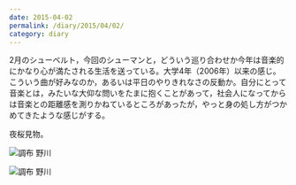 ```yaml
---
date: 2015-04-02
permalink: /diary/2015/04/02/
category: diary
---
```


2月のシューベルト，今回のシューマンと，どういう巡り合わせか今年は音楽的にかなり心が満たされる生活を送っている。大学4年（2006年）以来の感じ。こういう曲が好みなのか，あるいは平日のやりきれなさの反動か。自分にとって音楽とは，みたいな大仰な問いをたまに抱くことがあって，社会人になってからは音楽との距離感を測りかねているところがあったが，やっと身の処し方がつかめてきたような感じがする。

夜桜見物。

![調布 野川](https://instagram.com/p/0-FTXOSLpX/media?size=l "調布 野川")

![調布 野川](https://instagram.com/p/0-FfvRyLpp/media?size=l "調布 野川")